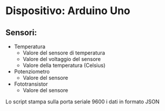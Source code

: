 # Dispositivo: Arduino Uno
## Sensori: 
- Temperatura
	- Valore del sensore di temperatura
	- Valore del voltaggio del sensore
	- Valore della temperatura (Celsius)
- Potenziometro
	- Valore del sensore
- Fototransistor
	- Valore del sensore

Lo script stampa sulla porta seriale 9600 i dati in formato JSON	

